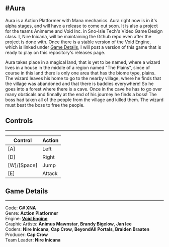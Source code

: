 #Aura
---
Aura is a Action Platformer with Mana mechanics. Aura right now is in it's alpha stages, and will have a release to come out soon. It is also a project for the teams Animeme and Void Inc. in Sno-Isle Tech's Video Game Design class. I, Nire Inicana, will be maintaining the Github repo even after the project is done with. Once there is a stable version of the Void Engine, which is linked under [Game Details](#game-details), I will post a version of this game that is ready to play on this repository's releases page.

Aura takes place in a magical land, that is yet to be named, where a wizard lives in a house in the middle of a region named "The Plains", since of course in this land there is only one area that has the biome type, plains. The wizard leaves his home to go to the nearby village, where he finds that the village was abandoned and that there is baddies everywhere! So he goes into a forest where there is a cave. Once in the cave he has to go over many obsticals and finnally at the end of his journey he finds a boss! The boss had taken all of the people from the village and killed them. The wizard must beat the boss to free the people.

## Controls
---
| Control     | Action |
|-------------|--------|
| [A]         | Left   |
| [D]         | Right  |
| [W]/[Space] | Jump   |
| [E]         | Attack |

## Game Details
---
Code: **C# XNA**   
Genre: **Action Platformer**   
Engine: **[Void Engine](http://github.com/TZCraft-NSR/VoidEngine)**   
Graphic Artists: **Animus Mawnstar**, **Brandy Bigelow**, **Jan lee**   
Coders: **Nire Inicana**, **Cap Crow**, **BeyondAll Portals**, **Braiden Braaten**   
Producer: **Cap Crow**   
Team Leader: **Nire Inicana**   

